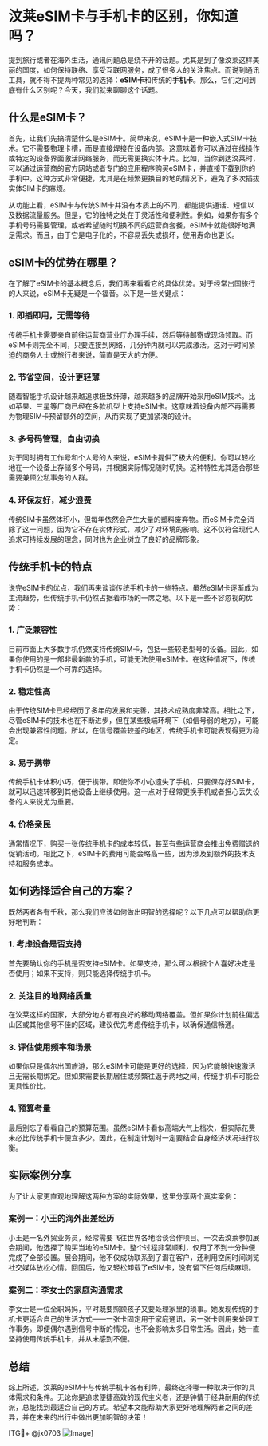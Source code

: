 # 汶莱eSIM卡与手机卡的区别，你知道吗？

提到旅行或者在海外生活，通讯问题总是绕不开的话题。尤其是到了像汶莱这样美丽的国度，如何保持联络、享受互联网服务，成了很多人的关注焦点。而说到通讯工具，就不得不提两种常见的选择：**eSIM卡**和传统的**手机卡**。那么，它们之间到底有什么区别呢？今天，我们就来聊聊这个话题。

## 什么是eSIM卡？

首先，让我们先搞清楚什么是eSIM卡。简单来说，eSIM卡是一种嵌入式SIM卡技术。它不需要物理卡槽，而是直接焊接在设备内部。这意味着你可以通过在线操作或特定的设备界面激活网络服务，而无需更换实体卡片。比如，当你到达汶莱时，可以通过运营商的官方网站或者专门的应用程序购买eSIM卡，并直接下载到你的手机中。这种方式非常便捷，尤其是在频繁更换目的地的情况下，避免了多次插拔实体SIM卡的麻烦。

从功能上看，eSIM卡与传统SIM卡并没有本质上的不同，都能提供通话、短信以及数据流量服务。但是，它的独特之处在于灵活性和便利性。例如，如果你有多个手机号码需要管理，或者希望随时切换不同的运营商套餐，eSIM卡就能很好地满足需求。而且，由于它是电子化的，不容易丢失或损坏，使用寿命也更长。

## eSIM卡的优势在哪里？

在了解了eSIM卡的基本概念后，我们再来看看它的具体优势。对于经常出国旅行的人来说，eSIM卡无疑是一个福音。以下是一些关键点：

### 1. **即插即用，无需等待**
传统手机卡需要亲自前往运营商营业厅办理手续，然后等待邮寄或现场领取。而eSIM卡则完全不同，只要连接到网络，几分钟内就可以完成激活。这对于时间紧迫的商务人士或旅行者来说，简直是天大的方便。

### 2. **节省空间，设计更轻薄**
随着智能手机设计越来越追求极致纤薄，越来越多的品牌开始采用eSIM技术。比如苹果、三星等厂商已经在多款机型上支持eSIM卡。这意味着设备内部不再需要为物理SIM卡预留额外的空间，从而实现了更加紧凑的设计。

### 3. **多号码管理，自由切换**
对于同时拥有工作号和个人号的人来说，eSIM卡提供了极大的便利。你可以轻松地在一个设备上存储多个号码，并根据实际情况随时切换。这种特性尤其适合那些需要兼顾公私事务的人群。

### 4. **环保友好，减少浪费**
传统SIM卡虽然体积小，但每年依然会产生大量的塑料废弃物。而eSIM卡完全消除了这一问题，因为它不存在实体形式，减少了对环境的影响。这不仅符合现代人追求可持续发展的理念，同时也为企业树立了良好的品牌形象。

## 传统手机卡的特点

说完eSIM卡的优点，我们再来谈谈传统手机卡的一些特点。虽然eSIM卡逐渐成为主流趋势，但传统手机卡仍然占据着市场的一席之地。以下是一些不容忽视的优势：

### 1. **广泛兼容性**
目前市面上大多数手机仍然支持传统SIM卡，包括一些较老型号的设备。因此，如果你使用的是一部非最新款的手机，可能无法使用eSIM卡。在这种情况下，传统手机卡仍然是一个可靠的选择。

### 2. **稳定性高**
由于传统SIM卡已经经历了多年的发展和完善，其技术成熟度非常高。相比之下，尽管eSIM卡的技术也在不断进步，但在某些极端环境下（如信号弱的地方），可能会出现兼容性问题。所以，在信号覆盖较差的地区，传统手机卡可能表现得更为稳定。

### 3. **易于携带**
传统手机卡体积小巧，便于携带。即使你不小心遗失了手机，只要保存好SIM卡，就可以迅速转移到其他设备上继续使用。这一点对于经常更换手机或者担心丢失设备的人来说尤为重要。

### 4. **价格亲民**
通常情况下，购买一张传统手机卡的成本较低，甚至有些运营商会推出免费赠送的促销活动。相比之下，eSIM卡的费用可能会略高一些，因为涉及到额外的技术支持和服务成本。

## 如何选择适合自己的方案？

既然两者各有千秋，那么我们应该如何做出明智的选择呢？以下几点可以帮助你更好地判断：

### 1. **考虑设备是否支持**
首先要确认你的手机是否支持eSIM卡。如果支持，那么可以根据个人喜好决定是否使用；如果不支持，则只能选择传统手机卡。

### 2. **关注目的地网络质量**
在汶莱这样的国家，大部分地方都有良好的移动网络覆盖。但如果你计划前往偏远山区或其他信号不佳的区域，建议优先考虑传统手机卡，以确保通信畅通。

### 3. **评估使用频率和场景**
如果你只是偶尔出国旅游，那么eSIM卡可能是更好的选择，因为它能够快速激活且无需长期绑定。但如果需要长期居住或频繁往返于两地之间，传统手机卡可能会更具性价比。

### 4. **预算考量**
最后别忘了看看自己的预算范围。虽然eSIM卡看似高端大气上档次，但实际花费未必比传统手机卡便宜多少。因此，在制定计划时一定要结合自身经济状况进行权衡。

## 实际案例分享

为了让大家更直观地理解这两种方案的实际效果，这里分享两个真实案例：

### 案例一：小王的海外出差经历
小王是一名外贸业务员，经常需要飞往世界各地洽谈合作项目。一次去汶莱参加展会期间，他选择了购买当地的eSIM卡。整个过程非常顺利，仅用了不到十分钟便完成了全部设置。展会期间，他不仅成功联系到了潜在客户，还利用空闲时间浏览社交媒体放松心情。回国后，他又轻松卸载了eSIM卡，没有留下任何后续麻烦。

### 案例二：李女士的家庭沟通需求
李女士是一位全职妈妈，平时既要照顾孩子又要处理家里的琐事。她发现传统的手机卡更适合自己的生活方式——一张卡固定用于家庭通讯，另一张卡则用来处理工作事务。即便偶尔遇到信号中断的情况，也不会影响太多日常生活。因此，她一直坚持使用传统手机卡，并从未感到不便。

## 总结

综上所述，汶莱的eSIM卡与传统手机卡各有利弊，最终选择哪一种取决于你的具体需求和条件。无论你是追求便捷高效的现代主义者，还是钟情于经典耐用的传统派，总能找到最适合自己的方式。希望本文能帮助大家更好地理解两者之间的差异，并在未来的出行中做出更加明智的决策！

[TG💪+ @jx0703 ![Image](https://github.com/user-attachments/assets/dbca1d08-cadb-493c-b0ec-ad6f7a83f270)]